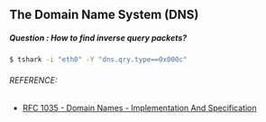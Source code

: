 ## The Domain Name System (DNS)
##### Question : How to find inverse query packets?
```bash
$ tshark -i "eth0" -Y "dns.qry.type==0x000c"
```

###### REFERENCE:

* [RFC 1035 -  Domain Names - Implementation And Specification](https://tools.ietf.org/html/rfc1035)
